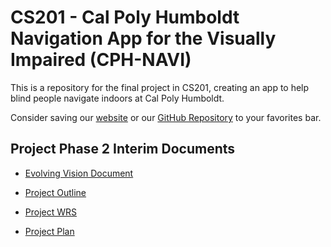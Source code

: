 # CS201 - Cal Poly Humboldt Navigation App for the Visually Impaired (CPH-NAVI)
This is a repository for the final project in CS201, creating an app to help blind people navigate indoors at Cal Poly Humboldt. 

Consider saving our [website](https://michaelgoodwyn.github.io/CS201/) or our [GitHub Repository](https://github.com/MichaelGoodwyn/CS201) to your favorites bar.

## Project Phase 2 Interim Documents
* [Evolving Vision Document](https://github.com/MichaelGoodwyn/CS201/files/13483242/Evolving.Vision.Document.pdf)

* [Project Outline](https://github.com/MichaelGoodwyn/CS201/files/13483241/CS201.Project.Outline.pdf)

* [Project WRS](https://github.com/MichaelGoodwyn/CS201/files/13483240/Project_WRS.pdf)

* [Project Plan](https://github.com/MichaelGoodwyn/CS201/files/13483239/Project.Plan.pdf)
